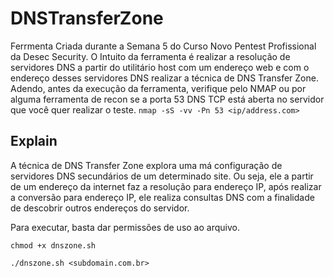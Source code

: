 # DNSTransferZone
 Ferrmenta Criada durante a Semana 5 do Curso Novo Pentest Profissional da Desec Security. O Intuito da ferramenta é realizar a resolução de servidores DNS a partir do utilitário host com um endereço web e com o endereço desses servidores DNS realizar a técnica de DNS Transfer Zone. Adendo, antes da execução da ferramenta, verifique pelo NMAP ou por alguma ferramenta de recon se a porta 53 DNS TCP está aberta no servidor que você quer realizar o teste.
 `nmap -sS -vv -Pn 53 <ip/address.com>`

 ## Explain
 A técnica de DNS Transfer Zone explora uma má configuração de servidores DNS secundários de um determinado site. Ou seja, ele a partir de um endereço da internet faz a resolução para endereço IP, após realizar a conversão para endereço IP, ele realiza consultas DNS com a finalidade de descobrir outros endereços do servidor.
 
 Para executar, basta dar permissões de uso ao arquivo.
 
 `chmod +x dnszone.sh`     
 
 `./dnszone.sh <subdomain.com.br>`
